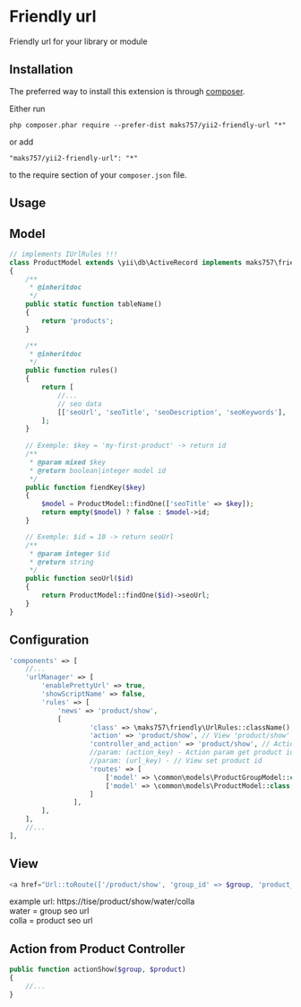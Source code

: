 Friendly url
============
Friendly url for your library or module

Installation
------------

The preferred way to install this extension is through [composer](http://getcomposer.org/download/).

Either run

```
php composer.phar require --prefer-dist maks757/yii2-friendly-url "*"
```

or add

```
"maks757/yii2-friendly-url": "*"
```

to the require section of your `composer.json` file.


Usage
-----

Model
-----
```php
// implements IUrlRules !!!
class ProductModel extends \yii\db\ActiveRecord implements maks757\friendly\components\IUrlRules
{
    /**
     * @inheritdoc
     */
    public static function tableName()
    {
        return 'products';
    }

    /**
     * @inheritdoc
     */
    public function rules()
    {
        return [
            //...
            // seo data
            [['seoUrl', 'seoTitle', 'seoDescription', 'seoKeywords'], 'string']
        ];
    }
    
    // Exemple: $key = 'my-first-product' -> return id
    /**
     * @param mixed $key
     * @return boolean|integer model id
     */
    public function fiendKey($key)
    {
        $model = ProductModel::findOne(['seoTitle' => $key]);
        return empty($model) ? false : $model->id;
    }

    // Exemple: $id = 10 -> return seoUrl
    /**
     * @param integer $id
     * @return string
     */
    public function seoUrl($id)
    {
        return ProductModel::findOne($id)->seoUrl;
    }
}
```

Configuration
-----
```php
'components' => [
    //...
    'urlManager' => [
        'enablePrettyUrl' => true,
        'showScriptName' => false,
        'rules' => [
            'news' => 'product/show',
            [
                    'class' => \maks757\friendly\UrlRules::className(),
                    'action' => 'product/show', // View 'product/show' or news
                    'controller_and_action' => 'product/show', // Action news show
                    //param: (action_key) - Action param get product id
                    //param: (url_key) - // View set product id
                    'routes' => [
                        ['model' => \common\models\ProductGroupModel::class, 'url_key' => 'group_id', 'action_key' => 'group',],
                        ['model' => \common\models\ProductModel::class, 'url_key' => 'product_id', 'action_key' => 'product',],
                    ]
                ],
        ],
    ],
    //...
],
```

View
-----
```php
<a href="Url::toRoute(['/product/show', 'group_id' => $group, 'product_id' => $product->id])">Go to product</a>
```
example url: https://tise/product/show/water/colla<br>
water = group seo url<br>
colla = product seo url<br>

Action from Product Controller
-----
```php
public function actionShow($group, $product)
{
    //...
}
```
